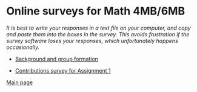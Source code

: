 # Online surveys for Math 4MB/6MB

_It is best to write your responses in a text file on your computer, and copy and paste them into the boxes in the survey.  This avoids frustration if the survey software loses your responses, which unfortunately happens occasionally._

- [Background and group formation](https://surveys.mcmaster.ca/limesurvey2/index.php/699656)

- [Contributions survey for Assignment 1](https://surveys.mcmaster.ca/limesurvey2/index.php/769953)

[Main page](.)
